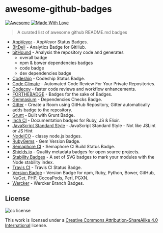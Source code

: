 # awesome-github-badges

[![Awesome](https://cdn.rawgit.com/sindresorhus/awesome/d7305f38d29fed78fa85652e3a63e154dd8e8829/media/badge.svg)](https://github.com/sindresorhus/awesome) [![Made With Love](https://img.shields.io/badge/Made%20With-Love-orange.svg)](https://github.com/chetanraj/awesome-github-badges)

> A curated list of awesome github README.md badges

+ [AppVeyor](https://www.appveyor.com/docs/status-badges) - AppVeyor Status Badges.
+ [BitDeli](https://bitdeli.com/) - Analytics Badge for GitHub.
+ [bitHound](https://www.bithound.io/) - Analysis the repository code and generates
	+ overall badge
	+ npm & bower dependencies badges
	+ code badge
	+ dev dependencies badge
+ [Codeship](https://codeship.com/documentation/faq/codeship-badge/) - Codeship Status Badge.
+ [Code Climate](https://codeclimate.com) - Automated Code Review For Your Private Repositories.
+ [Codecov](https://codecov.io) - faster code reviews and workflow enhancements.
+ [FORTHEBADGE](http://forthebadge.com/) - Badges for the sake of Badges.
+ [Gemnasium](https://gemnasium.com/) - Dependencies Checks Badge.
+ [Gitter](https://gitter.im) - Create a Room using GitHub Repository, Gitter automatically adds badge to the repository.
+ [Grunt](http://gruntjs.com/built-with-grunt-badge) - Built with Grunt Badge.
+ [Inch CI](http://inch-ci.org/) - Documentation badges for Ruby, JS & Elixir.
+ [JavaScript Standard Style](https://github.com/feross/standard#badge) - JavaScript Standard Style - Not like JSLint or JS Hint
+ [NodeICO](https://nodei.co/) - classy node.js badges.
+ [RubyGems](https://rubygems.org/) - Gem Version Badge.
+ [Semaphore CI](https://semaphoreci.com/docs/how-to-get-build-badge.html) - Semaphore CI Build Status Badge.
+ [Shields.io](http://shields.io/) - Quality metadata badges for open source projects.
+ [Stability Badges](https://github.com/badges/stability-badges) - A set of SVG badges to mark your modules with the Node stability index.
+ [Travis CI](https://docs.travis-ci.com/user/status-images/) - Travis CI Status Badge.
+ [Version Badge](https://badge.fury.io/) - Version Badge for npm, Ruby, Python, Bower, GitHub, NuGet, PHP, CocoaPods, Perl, PGXN.
+ [Wercker](http://blog.wercker.com/2014/02/10/branch-badges.html) - Wercker Branch Badges.

## License

![cc license](http://i.creativecommons.org/l/by-sa/4.0/88x31.png)

This work is licensed under a [Creative Commons Attribution-ShareAlike 4.0 International](http://creativecommons.org/licenses/by-sa/4.0/) license.
